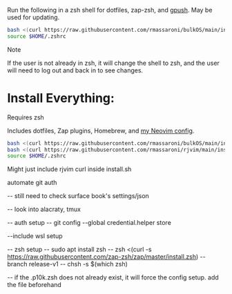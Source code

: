 Run the following in a zsh shell for dotfiles, zap-zsh, and [gpush](https://github.com/rmassaroni/gpush). May be used for updating.

```bash
bash <(curl https://raw.githubusercontent.com/rmassaroni/bulkOS/main/install.sh);
source $HOME/.zshrc
```

> [!NOTE]
> If the user is not already in zsh, it will change the shell to zsh, and the user will need to log out and back in to see changes.


# Install Everything:
Requires zsh

Includes dotfiles, Zap plugins, Homebrew, and [my Neovim config](https://github.com/rmassaroni/rjvim).
```bash
bash <(curl https://raw.githubusercontent.com/rmassaroni/bulkOS/main/install.sh); 
bash <(curl https://raw.githubusercontent.com/rmassaroni/rjvim/main/install.sh); 
source $HOME/.zshrc
```

Might just include rjvim curl inside install.sh



automate git auth



-- still need to check surface book's settings/json


-- look into alacraty, tmux

-- auth setup
-- git config --global credential.helper store


--include wsl setup



-- zsh setup
-- sudo apt install zsh
-- zsh <(curl -s https://raw.githubusercontent.com/zap-zsh/zap/master/install.zsh) --branch release-v1
-- chsh -s $(which zsh)

-- if the .p10k.zsh does not already exist, it will force the config setup. add the file beforehand

